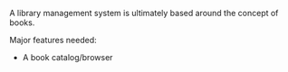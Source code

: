A library management system is ultimately based around the concept of books.

Major features needed:
- A book catalog/browser